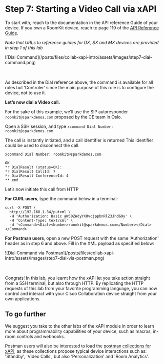 # Step 7: Starting a Video Call via xAPI

To start with, reach to the documentation in the API reference Guide of your device.
If you own a RoomKit device, reach to page 119 of the [API Reference Guide](https://www.cisco.com/c/dam/en/us/td/docs/telepresence/endpoint/ce92/room-kit-api-reference-guide-ce92.pdf). 

_Note that URLs to reference guides for DX, SX and MX devices are provided in step 1 of this lab_

<div align="left">![Dial Command](/posts/files/collab-xapi-intro/assets/images/step7-dial-command.png)</div><br/><br/>


As described in the Dial reference above, the command is available for all roles but ‘Controler’ since the main purpose of this role is to configure the device, not to use it. 

**Let’s now dial a Video call.**

For the sake of this example, we’ll use the SIP autoresponder `roomkit@sparkdemos.com` proposed by the CE team in Oslo.

Open a SSH session, and type `xcommand Dial Number: roomkit@sparkdemos.com`

The call is instantly initiated, and a call identifier is returned
 This identifier could be used to disconnect the call.

```shell
xcommand Dial Number: roomkit@sparkdemos.com

OK
*r DialResult (status=OK):
*r DialResult CallId: 7
*r DialResult ConferenceId: 4
** end
```

Let’s now initiate this call from HTTP

**For CURL users**, type the command below in a terminal:

```shell
curl -X POST \
  http://192.168.1.34/putxml \
  -H 'Authorization: Basic aW50ZWdyYXRvcjppbnRlZ3JhdG9y' \
  -H 'Content-Type: text/xml' \
  -d '<Command><Dial><Number>roomkit@sparkdemos.com</Number></Dial></Command>'
```

**For Postman users**, open a new POST request with the same 'Authorization' header as in step 6 and above. Fill in the XML payload as specified below:

<div align="left">![Dial Command via Postman](/posts/files/collab-xapi-intro/assets/images/step7-dial-via-postman.png)</div><br/><br/>


Congrats! 
In this lab, you learnt how the xAPI let you take action straight from a SSH terminal, but also through HTTP. 
By replicating the HTTP requests of this lab from your favorite programming language, you can now control and interact with your Cisco Collaboration device straight from your own applications. 


## To go further

We suggest you take to the other labs of the xAPI module in order to learn more about programmability capabilities of your device, such as macros, in-room controls and webhooks.

Postman users will also be interested to load the [postman collections for xAPI](https://github.com/CiscoDevNet/postman-xapi), as these collections propose typical device interactions such as: 'Standby', 'Video Calls', but also 'Personalization' and 'Room Analytics'.
